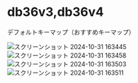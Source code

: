 # db36v3,db36v4

デフォルトキーマップ（おすすめキーマップ）

![スクリーンショット 2024-10-31 163445](https://github.com/user-attachments/assets/3b064528-3716-4838-b9e1-59ae7e0ed765)
![スクリーンショット 2024-10-31 163458](https://github.com/user-attachments/assets/c3a00615-39c3-40b2-ada7-a9d7500cf10f)
![スクリーンショット 2024-10-31 163503](https://github.com/user-attachments/assets/277c19b3-14ae-4411-b49e-658ce6091cf3)
![スクリーンショット 2024-10-31 163511](https://github.com/user-attachments/assets/a56935ed-6f1c-451a-99af-066d119e0a13)
